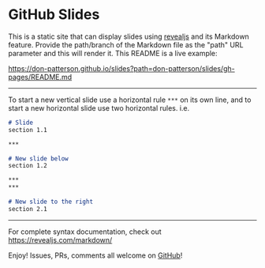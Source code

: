 # GitHub Slides
This is a static site that can display slides using
[revealjs](https://revealjs.com/) and its Markdown feature.
Provide the path/branch of the Markdown file as the "path" URL
parameter and this will render it. This README is a live
example:

https://don-patterson.github.io/slides?path=don-patterson/slides/gh-pages/README.md

***

To start a new vertical slide use a horizontal rule `***` on its own line,
and to start a new horizontal slide use two horizontal rules. i.e.

  ```markdown
  # Slide
  section 1.1

  ***

  # New slide below
  section 1.2

  ***
  ***

  # New slide to the right
  section 2.1
  ```
<!-- .element class="r-stretch" -->

***

For complete syntax documentation, check out https://revealjs.com/markdown/

Enjoy! Issues, PRs, comments all welcome on [GitHub](https://github.com/don-patterson/slides/)!
